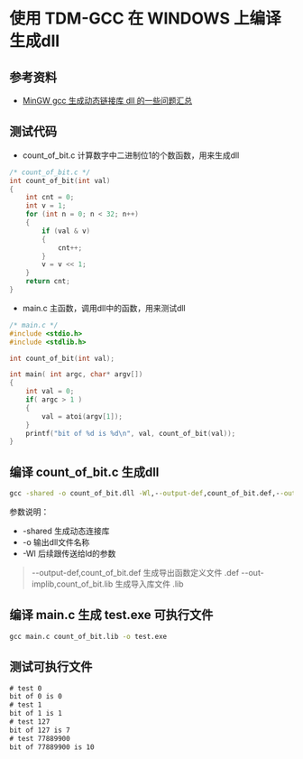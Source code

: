 # 使用 TDM-GCC 在 WINDOWS 上编译生成dll

## 参考资料

* [MinGW gcc 生成动态链接库 dll 的一些问题汇总](http://blog.csdn.net/liyuanbhu/article/details/42612365)

## 测试代码

* count_of_bit.c 计算数字中二进制位1的个数函数，用来生成dll

```cpp
/* count_of_bit.c */
int count_of_bit(int val)
{
	int cnt = 0;
	int v = 1;
	for (int n = 0; n < 32; n++)
	{
		if (val & v)
		{
			cnt++;
		}
		v = v << 1;
	}
	return cnt;
}
```

* main.c 主函数，调用dll中的函数，用来测试dll

```cpp
/* main.c */
#include <stdio.h>
#include <stdlib.h>

int count_of_bit(int val);

int main( int argc, char* argv[])
{
	int val = 0;
	if( argc > 1 )
	{
		val = atoi(argv[1]);
	}
	printf("bit of %d is %d\n", val, count_of_bit(val));
}
```

## 编译 count_of_bit.c 生成dll

```bat
gcc -shared -o count_of_bit.dll -Wl,--output-def,count_of_bit.def,--out-implib,count_of_bit.lib count_of_bit.c
```

参数说明：
* -shared 生成动态连接库
* -o 输出dll文件名称
* -Wl 后续跟传送给ld的参数
> --output-def,count_of_bit.def 生成导出函数定义文件 .def
> --out-implib,count_of_bit.lib 生成导入库文件 .lib 

## 编译 main.c 生成 test.exe 可执行文件

```bat
gcc main.c count_of_bit.lib -o test.exe
```

## 测试可执行文件

```bat
# test 0
bit of 0 is 0
# test 1
bit of 1 is 1
# test 127
bit of 127 is 7
# test 77889900
bit of 77889900 is 10
```
